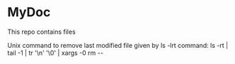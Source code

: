 # MyDoc
This repo contains files

Unix command to remove last modified file given by ls -lrt command:
ls -rt | tail -1 | tr '\n' '\0' | xargs -0 rm --
